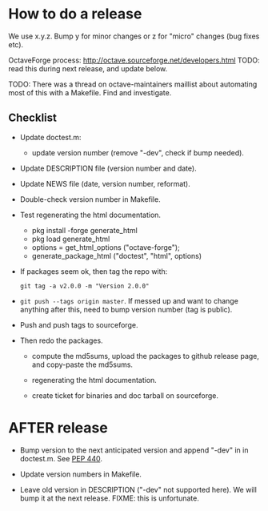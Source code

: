 How to do a release
===================

We use x.y.z.  Bump y for minor changes or z for "micro" changes (bug
fixes etc).

OctaveForge process: http://octave.sourceforge.net/developers.html
TODO: read this during next release, and update below.

TODO: There was a thread on octave-maintainers maillist about automating
most of this with a Makefile.  Find and investigate.


Checklist
---------

  * Update doctest.m:

      - update version number (remove "-dev", check if bump needed).

  * Update DESCRIPTION file (version number and date).

  * Update NEWS file (date, version number, reformat).

  * Double-check version number in Makefile.

  * Test regenerating the html documentation.
      - pkg install -forge generate_html
      - pkg load generate_html
      - options = get_html_options ("octave-forge");
      - generate_package_html ("doctest", "html", options)

  * If packages seem ok, then tag the repo with:

    `git tag -a v2.0.0 -m "Version 2.0.0"`

  * `git push --tags origin master`.  If messed up and want to change
    anything after this, need to bump version number (tag is public).

  * Push and push tags to sourceforge.

  * Then redo the packages.

      - compute the md5sums, upload the packages to github release
        page, and copy-paste the md5sums.

      - regenerating the html documentation.

      - create ticket for binaries and doc tarball on sourceforge.



AFTER release
=============

  * Bump version to the next anticipated version and append "-dev" in
    in doctest.m.  See
    [PEP 440](https://www.python.org/dev/peps/pep-0440).

  * Update version numbers in Makefile.

  * Leave old version in DESCRIPTION ("-dev" not supported here).  We
    will bump it at the next release.  FIXME: this is unfortunate.
